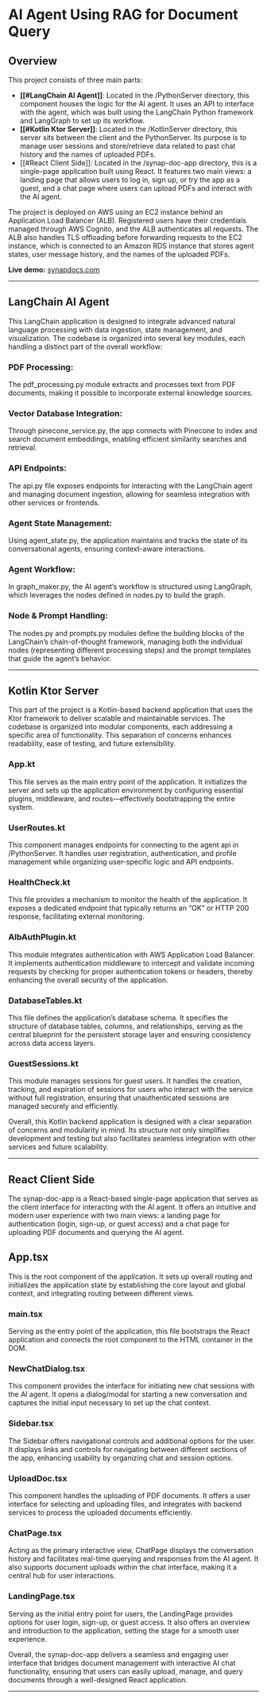 # AI Agent Using RAG for Document Query 
## Overview 

This project consists of three main parts: 

- **[[#LangChain AI Agent]]**: 
	Located in the /PythonServer directory, this component houses the logic for the AI agent. It uses an API to interface with the agent, which was built using the LangChain Python framework and LangGraph to set up its workflow.
- **[[#Kotlin Ktor Server]]**: 
	Located in the /KotlinServer directory, this server sits between the client and the PythonServer. Its purpose is to manage user sessions and store/retrieve data related to past chat history and the names of uploaded PDFs.
- [[#React Client Side]]: 
	Located in the /synap-doc-app directory, this is a single-page application built using React. It features two main views: a landing page that allows users to log in, sign up, or try the app as a guest, and a chat page where users can upload PDFs and interact with the AI agent.

The project is deployed on AWS using an EC2 instance behind an Application Load Balancer (ALB). Registered users have their credentials managed through AWS Cognito, and the ALB authenticates all requests. The ALB also handles TLS offloading before forwarding requests to the EC2 instance, which is connected to an Amazon RDS instance that stores agent states, user message history, and the names of the uploaded PDFs.

**Live demo:** [synapdocs.com](https://synapdocs.com)

---

## LangChain AI Agent

This LangChain application is designed to integrate advanced natural language processing with data ingestion, state management, and visualization. The codebase is organized into several key modules, each handling a distinct part of the overall workflow:

### PDF Processing:

The pdf_processing.py module extracts and processes text from PDF documents, making it possible to incorporate external knowledge sources.

### Vector Database Integration:

Through pinecone_service.py, the app connects with Pinecone to index and search document embeddings, enabling efficient similarity searches and retrieval.

### API Endpoints:

The api.py file exposes endpoints for interacting with the LangChain agent and managing document ingestion, allowing for seamless integration with other services or frontends.

### Agent State Management:

Using agent_state.py, the application maintains and tracks the state of its conversational agents, ensuring context-aware interactions.

### Agent Workflow:

In graph_maker.py, the AI agent’s workflow is structured using LangGraph, which leverages the nodes defined in nodes.py to build the graph.

### Node & Prompt Handling:

The nodes.py and prompts.py modules define the building blocks of the LangChain’s chain-of-thought framework, managing both the individual nodes (representing different processing steps) and the prompt templates that guide the agent’s behavior.

---
## Kotlin Ktor Server

This part of the project is a Kotlin-based backend application that uses the Ktor framework to deliver scalable and maintainable services. The codebase is organized into modular components, each addressing a specific area of functionality. This separation of concerns enhances readability, ease of testing, and future extensibility.
### App.kt

This file serves as the main entry point of the application. It initializes the server and sets up the application environment by configuring essential plugins, middleware, and routes—effectively bootstrapping the entire system.
### UserRoutes.kt

This component manages endpoints for connecting to the agent api in /PythonServer. It handles user registration, authentication, and profile management while organizing user-specific logic and API endpoints.
### HealthCheck.kt

This file provides a mechanism to monitor the health of the application. It exposes a dedicated endpoint that typically returns an “OK” or HTTP 200 response, facilitating external monitoring.
### AlbAuthPlugin.kt

This module integrates authentication with AWS Application Load Balancer. It implements authentication middleware to intercept and validate incoming requests by checking for proper authentication tokens or headers, thereby enhancing the overall security of the application.
### DatabaseTables.kt

This file defines the application’s database schema. It specifies the structure of database tables, columns, and relationships, serving as the central blueprint for the persistent storage layer and ensuring consistency across data access layers.
### GuestSessions.kt

This module manages sessions for guest users. It handles the creation, tracking, and expiration of sessions for users who interact with the service without full registration, ensuring that unauthenticated sessions are managed securely and efficiently.

Overall, this Kotlin backend application is designed with a clear separation of concerns and modularity in mind. Its structure not only simplifies development and testing but also facilitates seamless integration with other services and future scalability.

---
## React Client Side

The synap-doc-app is a React-based single-page application that serves as the client interface for interacting with the AI agent. It offers an intuitive and modern user experience with two main views: a landing page for authentication (login, sign-up, or guest access) and a chat page for uploading PDF documents and querying the AI agent.
## App.tsx

This is the root component of the application. It sets up overall routing and initializes the application state by establishing the core layout and global context, and integrating routing between different views.
### main.tsx

Serving as the entry point of the application, this file bootstraps the React application and connects the root component to the HTML container in the DOM.
### NewChatDialog.tsx

This component provides the interface for initiating new chat sessions with the AI agent. It opens a dialog/modal for starting a new conversation and captures the initial input necessary to set up the chat context.
### Sidebar.tsx

The Sidebar offers navigational controls and additional options for the user. It displays links and controls for navigating between different sections of the app, enhancing usability by organizing chat and session options.
### UploadDoc.tsx

This component handles the uploading of PDF documents. It offers a user interface for selecting and uploading files, and integrates with backend services to process the uploaded documents efficiently.
### ChatPage.tsx

Acting as the primary interactive view, ChatPage displays the conversation history and facilitates real-time querying and responses from the AI agent. It also supports document uploads within the chat interface, making it a central hub for user interactions.
### LandingPage.tsx

Serving as the initial entry point for users, the LandingPage provides options for user login, sign-up, or guest access. It also offers an overview and introduction to the application, setting the stage for a smooth user experience.

Overall, the synap-doc-app delivers a seamless and engaging user interface that bridges document management with interactive AI chat functionality, ensuring that users can easily upload, manage, and query documents through a well-designed React application.

---